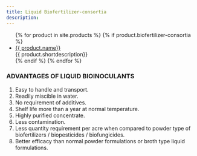 ```yaml
---
title: Liquid Biofertilizer-consortia
description:
---
```


<ul class="staff">
	{% for product in site.products %}
    {% if product.biofertilizer-consortia %}
		<li>
      <!-- <div class="square-image"><img src="{% include relative-src.html src=product.image_path %}" alt="{{ product.name }}"/></div> -->
      <div class="name">
        <a href="{% include relative-src.html src=product.link %}
        " class="{{ class }}" {% if product.new_window %}target="_blank"{% endif %}>
          {{ product.name}}
        </a>
        </div>
			<div class="position">{{ product.shortdescription}}</div>
		</li>
    {% endif %}
	{% endfor %}
</ul>

### ADVANTAGES OF LIQUID BIOINOCULANTS

1. Easy to handle and transport.
2. Readily miscible in water.
3. No requirement of additives.
4. Shelf life more than a year at normal temperature.
5. Highly purified concentrate.
6. Less contamination.
7. Less quantity requirement per acre when compared to powder type of biofertilizers / biopesticides / biofungicides.
8. Better efficacy than normal powder formulations or broth type liquid formulations.
